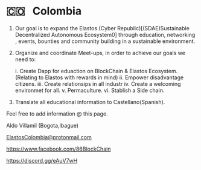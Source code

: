 # 🇨🇴 &nbsp; Colombia

1. Our goal is to expand the Elastos (Cyber Republic)[(SDAE)Sustainable Decentralized Autonomous Ecosystem0] through education, networking , events, bounties and community building in a sustainable environment.

2. Organize and coordinate Meet-ups, in order to achieve our goals we need to:

    i. Create Dapp for eduaction on BlockChain & Elastos Ecosystem.(Relating to Elastos with rewards in mind)
   ii. Empower disadvantage citizens.
  iii. Create relationsips in all industr
   iv. Create a welcoming environmet for all.
    v. Permaculture.
   vi. Stablish a Side chain.

3. Translate all educational information to Castellano(Spanish).


Feel free to add information @ this page.

Aldo Villamil (Bogota,Ibague)

ElastosColombia@protonmail.com

https://www.facebook.com/86BlockChain

https://discord.gg/eAuV7wH


